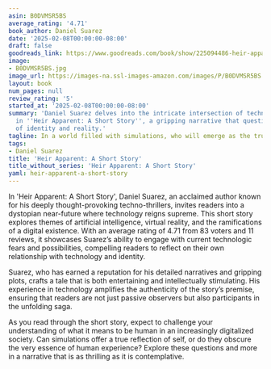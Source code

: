 ```yaml
---
asin: B0DVMSR5BS
average_rating: '4.71'
book_author: Daniel Suarez
date: '2025-02-08T00:00:00-08:00'
draft: false
goodreads_link: https://www.goodreads.com/book/show/225094486-heir-apparent
image:
- B0DVMSR5BS.jpg
image_url: https://images-na.ssl-images-amazon.com/images/P/B0DVMSR5BS.01._SCLZZZZZZZ.jpg
layout: book
num_pages: null
review_rating: '5'
started_at: '2025-02-08T00:00:00-08:00'
summary: 'Daniel Suarez delves into the intricate intersection of technology and humanity
  in ''Heir Apparent: A Short Story'', a gripping narrative that questions the essence
  of identity and reality.'
tagline: In a world filled with simulations, who will emerge as the true heir?
tags:
- Daniel Suarez
title: 'Heir Apparent: A Short Story'
title_without_series: 'Heir Apparent: A Short Story'
yaml: heir-apparent-a-short-story
---
```


In 'Heir Apparent: A Short Story', Daniel Suarez, an acclaimed author known for his deeply thought-provoking techno-thrillers, invites readers into a dystopian near-future where technology reigns supreme. This short story explores themes of artificial intelligence, virtual reality, and the ramifications of a digital existence. With an average rating of 4.71 from 83 voters and 11 reviews, it showcases Suarez’s ability to engage with current technologic fears and possibilities, compelling readers to reflect on their own relationship with technology and identity.

Suarez, who has earned a reputation for his detailed narratives and gripping plots, crafts a tale that is both entertaining and intellectually stimulating. His experience in technology amplifies the authenticity of the story’s premise, ensuring that readers are not just passive observers but also participants in the unfolding saga.

As you read through the short story, expect to challenge your understanding of what it means to be human in an increasingly digitalized society. Can simulations offer a true reflection of self, or do they obscure the very essence of human experience? Explore these questions and more in a narrative that is as thrilling as it is contemplative.